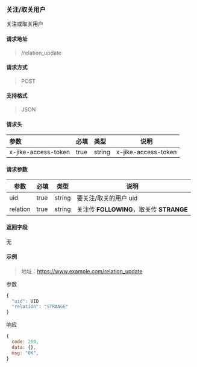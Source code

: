 ### 关注/取关用户

关注或取关用户

#### 请求地址

> /relation_update

#### 请求方式

> POST

#### 支持格式

> JSON


#### 请求头

| 参数                | 必填 | 类型   | 说明                |
| :------------------ | :--- | :----- | ------------------- |
| x-jike-access-token | true | string | x-jike-access-token |

#### 请求参数

| 参数     | 必填 | 类型   | 说明                                     |
| -------- | ---- | ------ | ---------------------------------------- |
| uid      | true | string | 要关注/取关的用户 uid                    |
| relation | true | string | 关注传 **FOLLOWING**，取关传 **STRANGE** |



#### 返回字段

无




#### 示例

> 地址：https://www.example.com/relation_update

参数

```javascript
{
  "uid": UID
  "relation": "STRANGE"
}
```

响应

``` javascript
{
  code: 200,
  data: {},
  msg: "OK",
}
```
